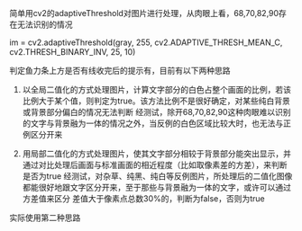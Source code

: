 简单用cv2的adaptiveThreshold对图片进行处理，从肉眼上看，68,70,82,90存在无法识别的情况

im = cv2.adaptiveThreshold(gray, 255, cv2.ADAPTIVE_THRESH_MEAN_C, cv2.THRESH_BINARY_INV, 25, 10)




判定鱼力条上方是否有线收完后的提示有，目前有以下两种思路

1. 以全局二值化的方式处理图片，计算文字部分的白色占整个画面的比例，若该比例大于某个值，则判定为true。该方法比例不是很好确定，对某些纯白背景或背景部分偏白的情况无法判断
经测试，除开68,70,82,90这种肉眼难以识别的文字与背景融为一体的情况之外，当反例的白色区域比较大时，也无法与正例区分开来

2. 用局部二值化的方式处理图片，使其文字部分相较于背景部分能突出显示，并通过对比处理后画面与标准画面的相近程度（比如取像素差的方差），来判断是否为true
经测试，对杂草、纯黑、纯白等反例图片，所处理后的二值化图像都能很好地跟文字区分开来，至于那些与背景融为一体的文字，或许可以通过方差值来区分
   差值大于像素点总数30%的，判断为false，否则为true
   
实际使用第二种思路